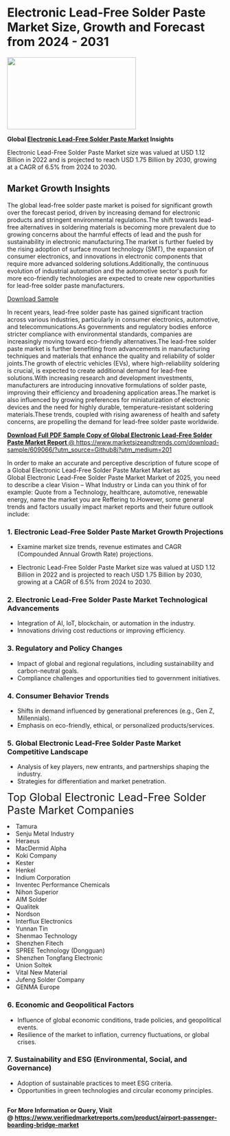 <H1>Electronic Lead-Free Solder Paste Market Size, Growth and Forecast from 2024 - 2031</H1><img class="aligncenter size-medium wp-image-584254" src="https://thirdeyenews.in/wp-content/uploads/2024/09/Global-Market-Research-300x168.jpeg" alt="" width="300" height="168" /><p><strong>Global&nbsp;<a href="https://www.marketsizeandtrends.com/download-sample/609066/?utm_source=Github8j?utm_medium=201">Electronic Lead-Free Solder Paste Market</a> Insights</strong></p><p>Electronic Lead-Free Solder Paste Market size was valued at USD 1.12 Billion in 2022 and is projected to reach USD 1.75 Billion by 2030, growing at a CAGR of 6.5% from 2024 to 2030.</p><p><h2>Market Growth Insights</h2> <p>The global lead-free solder paste market is poised for significant growth over the forecast period, driven by increasing demand for electronic products and stringent environmental regulations.The shift towards lead-free alternatives in soldering materials is becoming more prevalent due to growing concerns about the harmful effects of lead and the push for sustainability in electronic manufacturing.The market is further fueled by the rising adoption of surface mount technology (SMT), the expansion of consumer electronics, and innovations in electronic components that require more advanced soldering solutions.Additionally, the continuous evolution of industrial automation and the automotive sector's push for more eco-friendly technologies are expected to create new opportunities for lead-free solder paste manufacturers.</p> <p><a href="#">Download Sample</a></p> <p>In recent years, lead-free solder paste has gained significant traction across various industries, particularly in consumer electronics, automotive, and telecommunications.As governments and regulatory bodies enforce stricter compliance with environmental standards, companies are increasingly moving toward eco-friendly alternatives.The lead-free solder paste market is further benefiting from advancements in manufacturing techniques and materials that enhance the quality and reliability of solder joints.The growth of electric vehicles (EVs), where high-reliability soldering is crucial, is expected to create additional demand for lead-free solutions.With increasing research and development investments, manufacturers are introducing innovative formulations of solder paste, improving their efficiency and broadening application areas.The market is also influenced by growing preferences for miniaturization of electronic devices and the need for highly durable, temperature-resistant soldering materials.These trends, coupled with rising awareness of health and safety concerns, are propelling the demand for lead-free solder paste worldwide.</p> <p><a href="#"></p><p><span class=""><strong>Download Full PDF Sample Copy of Global Electronic Lead-Free Solder Paste Market Report</strong> @ <a href="https://www.marketsizeandtrends.com/download-sample/609066/?utm_source=Github8j?utm_medium=201" target="_blank">https://www.marketsizeandtrends.com/download-sample/609066/?utm_source=Github8j?utm_medium=201</a></span></p><p>In order to make an accurate and perceptive description of future scope of a Global&nbsp;Electronic Lead-Free Solder Paste Market Market as Global&nbsp;Electronic Lead-Free Solder Paste Market Market of 2025, you need to describe a clear Vision &ndash; What Industry or Linda can you think of for example: Quote from a Technology, healthcare, automotive, renewable energy, name the market you are Reffering to.However, some general trends and factors usually impact market reports and their future outlook include:</p><h3>1.&nbsp;<strong>Electronic Lead-Free Solder Paste Market Growth Projections</strong></h3><ul><li>Examine market size trends, revenue estimates and CAGR (Compounded Annual Growth Rate) projections.</li><li><p>Electronic Lead-Free Solder Paste Market size was valued at USD 1.12 Billion in 2022 and is projected to reach USD 1.75 Billion by 2030, growing at a CAGR of 6.5% from 2024 to 2030.</p></li></ul><h3>2.&nbsp;<strong>Electronic Lead-Free Solder Paste Market Technological Advancements</strong></h3><ul><li>Integration of AI, IoT, blockchain, or automation in the industry.</li><li>Innovations driving cost reductions or improving efficiency.</li></ul><h3>3.&nbsp;<strong>Regulatory and Policy Changes</strong></h3><ul><li>Impact of global and regional regulations, including sustainability and carbon-neutral goals.</li><li>Compliance challenges and opportunities tied to government initiatives.</li></ul><h3>4.&nbsp;<strong>Consumer Behavior Trends</strong></h3><ul><li>Shifts in demand influenced by generational preferences (e.g., Gen Z, Millennials).</li><li>Emphasis on eco-friendly, ethical, or personalized products/services.</li></ul><h3>5.&nbsp;<strong>Global Electronic Lead-Free Solder Paste Market Competitive Landscape</strong></h3><ul><li>Analysis of key players, new entrants, and partnerships shaping the industry.</li><li>Strategies for differentiation and market penetration.</li></ul><p data-pm-slice="1 1 []"><span style="color: inherit; font-family: inherit; font-size: 25px;">Top Global Electronic Lead-Free Solder Paste Market Companies</span></p><div class="" data-test-id=""><p><li>Tamura</li><li> Senju Metal Industry</li><li> Heraeus</li><li> MacDermid Alpha</li><li> Koki Company</li><li> Kester</li><li> Henkel</li><li> Indium Corporation</li><li> Inventec Performance Chemicals</li><li> Nihon Superior</li><li> AIM Solder</li><li> Qualitek</li><li> Nordson</li><li> Interflux Electronics</li><li> Yunnan Tin</li><li> Shenmao Technology</li><li> Shenzhen Fitech</li><li> SPREE Technology (Dongguan)</li><li> Shenzhen Tongfang Electronic</li><li> Union Soltek</li><li> Vital New Material</li><li> Jufeng Solder Company</li><li> GENMA Europe</li></p></div><h3>6.&nbsp;<strong>Economic and Geopolitical Factors</strong></h3><ul><li>Influence of global economic conditions, trade policies, and geopolitical events.</li><li>Resilience of the market to inflation, currency fluctuations, or global crises.</li></ul><h3>7.&nbsp;<strong>Sustainability and ESG (Environmental, Social, and Governance)</strong></h3><ul><li>Adoption of sustainable practices to meet ESG criteria.</li><li>Opportunities in green technologies and circular economy principles.</li></ul><h2><strong style="font-size: 14px;">For More Information or Query, Visit @&nbsp;</strong><a style="background-color: #ffffff; font-size: 14px;" href="https://www.marketsizeandtrends.com/report/electronic-lead-free-solder-paste-market/" target="_blank">https://www.verifiedmarketreports.com/product/airport-passenger-boarding-bridge-market</a></h2>